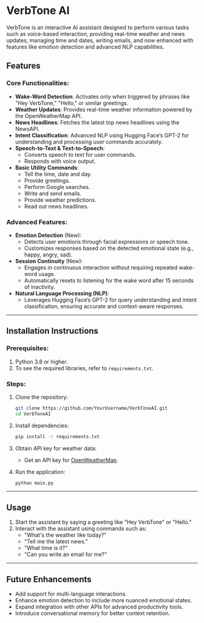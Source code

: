 # VerbTone AI 

VerbTone is an interactive AI assistant designed to perform various tasks such as voice-based interaction, providing real-time weather and news updates, managing time and dates, writing emails, and now enhanced with features like emotion detection and advanced NLP capabilities.

## **Features**

### Core Functionalities:
- **Wake-Word Detection**: Activates only when triggered by phrases like "Hey VerbTone," "Hello," or similar greetings.
- **Weather Updates**: Provides real-time weather information powered by the OpenWeatherMap API.
- **News Headlines**: Fetches the latest top news headlines using the NewsAPI.
- **Intent Classification**: Advanced NLP using Hugging Face’s GPT-2 for understanding and processing user commands accurately.
- **Speech-to-Text & Text-to-Speech**:
  - Converts speech to text for user commands.
  - Responds with voice output.
- **Basic Utility Commands**:
  - Tell the time, date and day.
  - Provide greetings.
  - Perform Google searches.
  - Write and send emails.
  - Provide weather predictions.
  - Read out news headlines.

### Advanced Features:
- **Emotion Detection** (New):
  - Detects user emotions through facial expressions or speech tone.
  - Customizes responses based on the detected emotional state (e.g., happy, angry, sad).
- **Session Continuity** (New):
  - Engages in continuous interaction without requiring repeated wake-word usage.
  - Automatically resets to listening for the wake word after 15 seconds of inactivity.
- **Natural Language Processing (NLP)**:
  - Leverages Hugging Face’s GPT-2 for query understanding and intent classification, ensuring accurate and context-aware responses.

---

## **Installation Instructions**

### Prerequisites:
1. Python 3.8 or higher.
2. To see the required libraries, refer to `requirements.txt`.

### Steps:
1. Clone the repository:
   ```bash
   git clone https://github.com/YourUsername/VerbToneAI.git
   cd VerbToneAI
   ```
2. Install dependencies:
   ```bash
   pip install -r requirements.txt
   ```
3. Obtain API key for weather data:
   - Get an API key for [OpenWeatherMap](https://openweathermap.org/api).

4. Run the application:
   ```bash
   python main.py
   ```

---

## **Usage**

1. Start the assistant by saying a greeting like "Hey VerbTone" or "Hello."
2. Interact with the assistant using commands such as:
   - "What's the weather like today?"
   - "Tell me the latest news."
   - "What time is it?"
   - "Can you write an email for me?"

---

## **Future Enhancements**
- Add support for multi-language interactions.
- Enhance emotion detection to include more nuanced emotional states.
- Expand integration with other APIs for advanced productivity tools.
- Introduce conversational memory for better context retention.

